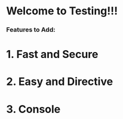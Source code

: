 # Welcome to Testing!!!

### Features to Add:

# 1. Fast and Secure

# 2. Easy and Directive

# 3. Console
